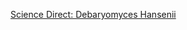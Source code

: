 
[Science Direct: Debaryomyces Hansenii](https://www.sciencedirect.com/topics/immunology-and-microbiology/debaryomyces-hansenii)
